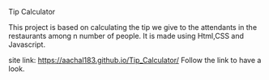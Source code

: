 Tip Calculator

This project is based on calculating the tip we give to the attendants in the restaurants among n number of people. It is made using Html,CSS and Javascript.

site link:  https://aachal183.github.io/Tip_Calculator/
 Follow the link to have a look.
